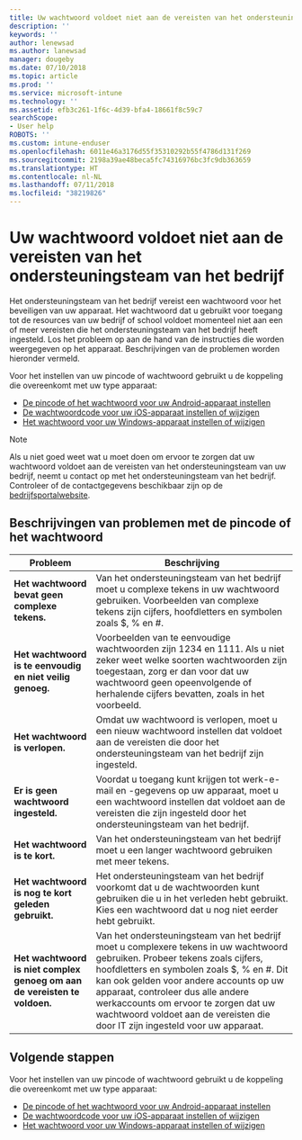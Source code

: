 ```yaml
---
title: Uw wachtwoord voldoet niet aan de vereisten van het ondersteuningsteam van het bedrijf | Microsoft Docs
description: ''
keywords: ''
author: lenewsad
ms.author: lanewsad
manager: dougeby
ms.date: 07/10/2018
ms.topic: article
ms.prod: ''
ms.service: microsoft-intune
ms.technology: ''
ms.assetid: efb3c261-1f6c-4d39-bfa4-18661f8c59c7
searchScope:
- User help
ROBOTS: ''
ms.custom: intune-enduser
ms.openlocfilehash: 6011e46a3176d55f35310292b55f4786d131f269
ms.sourcegitcommit: 2198a39ae48beca5fc74316976bc3fc9db363659
ms.translationtype: HT
ms.contentlocale: nl-NL
ms.lasthandoff: 07/11/2018
ms.locfileid: "38219826"
---
```

# <a name="your-password-does-not-meet-your-company-supports-requirements"></a>Uw wachtwoord voldoet niet aan de vereisten van het ondersteuningsteam van het bedrijf

Het ondersteuningsteam van het bedrijf vereist een wachtwoord voor het beveiligen van uw apparaat. Het wachtwoord dat u gebruikt voor toegang tot de resources van uw bedrijf of school voldoet momenteel niet aan een of meer vereisten die het ondersteuningsteam van het bedrijf heeft ingesteld. Los het probleem op aan de hand van de instructies die worden weergegeven op het apparaat. Beschrijvingen van de problemen worden hieronder vermeld.

Voor het instellen van uw pincode of wachtwoord gebruikt u de koppeling die overeenkomt met uw type apparaat:

- [De pincode of het wachtwoord voor uw Android-apparaat instellen](set-your-pin-or-password-android.md)
- [De wachtwoordcode voor uw iOS-apparaat instellen of wijzigen](set-or-change-your-passcode-ios.md)
- [Het wachtwoord voor uw Windows-apparaat instellen of wijzigen](set-or-change-your-password-windows.md)

> [!NOTE]
> Als u niet goed weet wat u moet doen om ervoor te zorgen dat uw wachtwoord voldoet aan de vereisten van het ondersteuningsteam van uw bedrijf, neemt u contact op met het ondersteuningsteam van het bedrijf. Controleer of de contactgegevens beschikbaar zijn op de [bedrijfsportalwebsite](https://portal.manage.microsoft.com#HelpDeskDialog).

## <a name="pin-or-password-issue-descriptions"></a>Beschrijvingen van problemen met de pincode of het wachtwoord

| **Probleem** | **Beschrijving** |
|-----------------------------------------------------|------------------------------------------------------------------------------------------------------------------------------------------------------------------------------------------------------------------------------------------------------------------------------------------------------------------------------------------------------------|
| **Het wachtwoord bevat geen complexe tekens.** | Van het ondersteuningsteam van het bedrijf moet u complexe tekens in uw wachtwoord gebruiken. Voorbeelden van complexe tekens zijn cijfers, hoofdletters en symbolen zoals $, % en #. |
| **Het wachtwoord is te eenvoudig en niet veilig genoeg.** | Voorbeelden van te eenvoudige wachtwoorden zijn 1234 en 1111. Als u niet zeker weet welke soorten wachtwoorden zijn toegestaan, zorg er dan voor dat uw wachtwoord geen opeenvolgende of herhalende cijfers bevatten, zoals in het voorbeeld. |
| **Het wachtwoord is verlopen.** | Omdat uw wachtwoord is verlopen, moet u een nieuw wachtwoord instellen dat voldoet aan de vereisten die door het ondersteuningsteam van het bedrijf zijn ingesteld. |
| **Er is geen wachtwoord ingesteld.** | Voordat u toegang kunt krijgen tot werk-e-mail en -gegevens op uw apparaat, moet u een wachtwoord instellen dat voldoet aan de vereisten die zijn ingesteld door het ondersteuningsteam van het bedrijf. |
| **Het wachtwoord is te kort.** | Van het ondersteuningsteam van het bedrijf moet u een langer wachtwoord gebruiken met meer tekens. |
| **Het wachtwoord is nog te kort geleden gebruikt.** | Het ondersteuningsteam van het bedrijf voorkomt dat u de wachtwoorden kunt gebruiken die u in het verleden hebt gebruikt. Kies een wachtwoord dat u nog niet eerder hebt gebruikt. |
| **Het wachtwoord is niet complex genoeg om aan de vereisten te voldoen.** | Van het ondersteuningsteam van het bedrijf moet u complexere tekens in uw wachtwoord gebruiken. Probeer tekens zoals cijfers, hoofdletters en symbolen zoals $, % en #. Dit kan ook gelden voor andere accounts op uw apparaat, controleer dus alle andere werkaccounts om ervoor te zorgen dat uw wachtwoord voldoet aan de vereisten die door IT zijn ingesteld voor uw apparaat. |

## <a name="next-steps"></a>Volgende stappen

Voor het instellen van uw pincode of wachtwoord gebruikt u de koppeling die overeenkomt met uw type apparaat:

- [De pincode of het wachtwoord voor uw Android-apparaat instellen](set-your-pin-or-password-android.md)
- [De wachtwoordcode voor uw iOS-apparaat instellen of wijzigen](set-or-change-your-passcode-ios.md)
- [Het wachtwoord voor uw Windows-apparaat instellen of wijzigen](set-or-change-your-password-windows.md)
